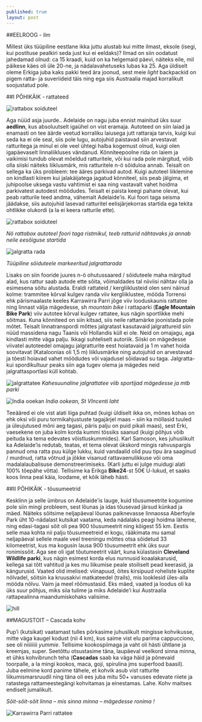 ```yaml
---
published: true
layout: post
---
```

##EELROOG - ilm

Millest üks tüüpiline eestlane ikka juttu alustab kui mitte ilmast, eksole (isegi, kui postituse pealkiri seda just kui ei eeldaks)? Ilmad on siin oodatust jahedamad olnud: ca 15 kraadi, kuid on ka helgemaid päevi, näiteks eile, mil päikese käes oli üle 20-ne, ja nädalavahetuseks lubas ka 25. Aga üldiselt oleme Erkiga juba kaks pakki teed ära joonud, sest meie _light_ backpackid on pigem ratta- ja suveriideid täis ning ega siis Austraalia majad korralikult soojustatud pole. 

##I PÕHIKÄIK - rattateed

![rattabox soiduteel](/images/box.jpg "rattabox soiduteel")

Aga nüüd asja juurde.. Adelaide on nagu juba ennist mainitud üks suur **aedlinn**, kus absoluutselt igaühel on vist eramaja. Autoteed on siin laiad ja enamasti on tee äärde veetud korraliku laiusega jutt rattaraja tarvis, kuigi kui seda ka ei ole seal, siis pole lugu, autojuhid paistavad siin arvestavat ratturitega ja minul ei ole veel ühtegi halba kogemust olnud, kuigi olen igapäevaselt linnaliikluses vändanud. Kõnniteepoolne rida on laiem ja vaikimisi tundub olevat mõeldud ratturitele, või kui rada pole märgitud, võib olla siiski näiteks liiklusmärk, mis ratturitele n-ö sõiduloa annab. Teisalt on sellega ka üks probleem: tee ääres parkivad autod. Kuigi autoteel liiklemine on kindlasti kiirem kui jalakäijatega jagatud kõnniteel, siis peab jälgima, et juhipoolse uksega vastu vahtimist ei saa ning vastavalt vahet hoidma parkivatest autodest möödudes. Teisalt ei paista keegi pahane olevat, kui peab ratturile teed andma, vähemalt Adelaide’is. Kui foori taga seisma jäädakse, siis autojuhid lasevad ratturitel eelisjärjekorras startida ega tekita ohtlikke olukordi (a la ei keera ratturile ette). 

![rattabox soiduteel](/images/box2.jpeg "rattabox soiduteel")


_Nö rattabox autoteel foori taga ristmikul, teeb ratturid nähtavaks ja annab neile eesõiguse startida_

![jalgratta rada](/images/line.jpeg "jalgratta rada")


_Tüüpiline sõiduteele markeeritud jalgrattarada_

Lisaks on siin fooride juures n-ö ohutussaared / sõiduteele maha märgitud alad, kus rattur saab autode ette sõita, võimaldades tal niiviisi nähtav olla ja esimesena sõitu alustada. Eraldi rattateid / kergliiklusteid olen seni näinud kolme: trammitee kõrval kulgev randa viiv kergliiklustee, mööda Torrensi ehk pärismaalaste keeles Karrawirra Parri jõge viiv looduskaunis rattatee ning linnast välja mägedesse, sh  _mountain bike_ i rattaparki (**Eagle Mountain Bike Park**) viiv autotee kõrval kulgev rattatee, kus nägin sportlikke mehi sõitmas. Kuna kõnniteed on siin kitsad, siis neile rattamärke joonistada pole mõtet. Teisalt linnatranspordi mõttes jalgratast kasutavaid jalgrattureid siin nüüd massidena nagu Taanis või Hollandis küll ei ole. Neid on omajagu, aga kindlasti mitte väga palju. Ikkagi suhteliselt autoriik. Siiski on mägedesse viivatel autoteedel omajagu jalgratturite eest hoiatavaid ja 1 m vahet hoida soovitavat (Kataloonias oli 1,5 m) liiklusmärke ning autojuhid on arvestavad ja tõesti hoiavad vahet möödudes või vajadusel sõidavad su taga. Jalgratta- kui spordikultuur peaks siin aga tugev olema ja mägedes neid jalgrattasportlasi küll kohtab. 

![jalgrattatee](/images/bikeroad.jpeg "jalgrattatee")
_Kahesuunaline jalgrattatee viib sportijad mägedesse ja mtb parki_

![India ooekan](/images/beach.jpeg "India ookean")
_India ookean, St VIncenti laht_

Teeääred ei ole  vist alati liiga puhtad (kuigi üldiselt ikka on, mõnes kohas on ehk oksi või puru tormikahjustuste tagajärjel maas – siin ka möllasid tuuled ja üleujutused mõni aeg tagasi, päris palju on puid pikali maas), sest Erki, vaesekene on juba kolm korda kummi tössiks saanud (kuigi põhjus võib peituda ka tema edevates võistluskummides). Karl Samoson, kes juhuslikult ka Adelaide’is redutab, teatas, et tema olevat ükskord mingis rahvuspargis pannud oma ratta puu külge lukku, kuid vandaalid olid puu tipu ära saaginud / murdnud, ratta võtnud ja jõkke visanud rattavaenulikkuse või oma madalalaubalisuse demonstreerimiseks. (Karli juttu ei julge muidugi alati 100% tõepähe võtta). Tellisime ka Erikga **Bike24**-st 50€ U-lukud, et saaks koos linna peal käia, loodame, et kõik läheb hästi.

##II PÕHIKÄIK - tõusumeetrid

Kesklinn ja selle ümbrus on Adelaide’is lauge, kuid tõusumeetrite kogumine pole siin mingi probleem, sest lõunas ja idas tõusevad järsud künkad ja mäed. Näiteks sõitsime neljapäeval lõunas paiknevasse linnaossa Aberfoyle Park üht 10-nädalast kutsikat vaatama, keda nädalaks peagi hoidma läheme, ning edasi-tagasi sõit oli pea 900 tõusumeetrit ning kõigest 55 km. Eestis selle maa kohta nii palju tõusumeetreid ei kogu, rääkimata mu samal neljapäeval sellele maale veel treeningu mõttes otsa sõidetud 33 kilomeetrist, kus ma kogusin lausa 900 tõusumeetrit ehk üks suur ronimissõit. Aga see oli igat tõutumeetrit väärt, kuna külastasin **Cleveland Wildlife parki**, kus nägin esimest korda elus nunnusid koaalakarusid, kellega sai tõtt vahtitud ja kes mu liikumise peale stoiliselt pead keerasid, ja kängurusid. Vaated olid imelised: viinapuud, õites kirsipuud roheliste kuplite nõlvadel, sõitsin ka kruusakivi matkateedel (trails), mis looklesid üles-alla mööda nõlvu. Vaim ja meel rõõmustasid. Eks mäed, vaated ja loodus oli ka üks suur põhjus, miks siia tulime ja miks Adelaide’i kui Austraalia rattapealinna maandumiskohaks valisime.

![hill](/images/kyngas2.jpg "hill")

##MAGUSTOIT – Cascada kohv

Pup’i (kutsikat) vaatamast tulles põrkasime juhuslikult mingisse kohvikusse, mitte väga kaugel kodust (nii 4 km), kus saime vist elu parima cappucciono, see oli niiiiiiii _yummie_. Tellisime kookospiimaga ja vaht oli hästi ühtlane ja kreemjas, super. Seetõttu otsustasime täna, laupäeval veelkord sinna minna, et ühks kohvibrunch teha (**Cascadas** saab ka väga häid ja põnevaid toorpalle, a la mingi kookos, maca, goji, spirulina jms superfood baasil). Juba eelmine kord panime tähele, et kohvik asub vist ratturite liikumismarsruudil ning täna oli ees juba mitu 50+ vanuses edevate riiete ja ratastega rattameestegängi kohvitamas ja einestamas. Lahe. Kohv maitses endiselt jumalikult.    

_Sõit-sõit-sõit linna – mis sinna minna – mägedesse ronima !_

![Karrawirra Parri rattatee](/images/kirke1.jpeg "Karrawirra Parri rattatee")
